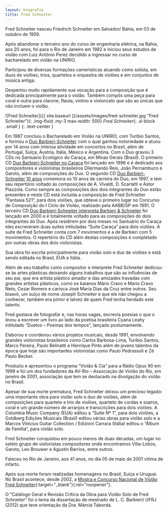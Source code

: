 ```yaml
---
layout: biografia
title: Fred Schneiter
---
```


Fred Schneiter nasceu Friedrich Schneiter em Salvador/ Bahia, em 03 de outubro de 1959.

Após abandonar o terceiro ano do curso de engenharia elétrica, na Bahia, aos 20 anos, foi para o Rio de Janeiro em 1982 e iniciou seus estudos de violão com Luiz Antônio Perez decidido a ingressar no curso de bacharelado em violão na UNIRIO.

Participou de diversas formações cameristicas atuando como solista, em duos de violões, trios, quartetos e orquestra de violões e em conjuntos de música antiga.

Despertou muito rapidamente sua vocação para a composição que é dedicada principalmente para o violão. Também compôs uma peça para coral e outra para clarone, flauta, violino e violoncelo que são as únicas que não incluem o violão.

![Fred Schneiter]({{ site.baseurl }}/assets/images/fred-schneiter.jpg "Fred Schneiter"){: .img-fluid .my-3 max-width: 500}
*Fred Schneiter*{: .d-block .small }
{: .text-center }

Em 1987 concluiu o Bacharelado em Violão na UNIRIO, com Turíbio Santos, e formou o [Duo Barbieri-Schneiter](/duo-barbieri-schneiter) com o qual ganhou notoriedade e atuou por 14 anos com intensa atividade em concertos no Brasil, além de Portugal, Suíça, Áustria, Itália, México e Argentina. Com o Duo gravou 3 CDs no Santuário Ecológico do Caraça, em Minas Gerais (Brasil). O primeiro CD [Duo Barbieri-Schneiter no Caraça](/album/duo-barbieri-schneiter-no-caraca) foi lançado em 1996 e é dedicado aos compositores e violonistas brasileiros Dilermando Reis, João Pernambuco e Garoto, além de composições do Duo. O segundo CD [Duo Barbieri-Schneiter 10 anos](/album/duo-barbieri-schneiter-10-anos) comemora os 10 anos de carreira do Duo, em 1997, e tem seu repertório voltado às composições de A. Vivaldi, D. Scarlatti e Astor Piazzola. Como sempre as composições dos dois integrantes do Duo estão presentes e neste CD está incluída a composição de Fred Schneiter “Fantasia 521”, para dois violões, que obteve o primeiro lugar no Concurso de Composição do I Ciclo de Violão, realizado pela AABB/SP em 1991. O terceiro CD [Duo Barbieri-Schneiter interpreta Barbieri &amp; Schneiter](/album/duo-barbieri-schneiter-interpreta-barbieri-schneiter) foi lançado em 2000 e é totalmente voltado para as composições do dois integrantes do Duo. Após residirem por dois meses no Santuário do Caraça eles escreveram duas suítes intituladas “Suíte Caraça” para dois violões. A suíte de Fred Schneiter conta com 7 movimentos e a de Barbieri com 5 movimentos. O repertório do CD além destas composições é completado por outras obras dos dois violonistas.

Sua obra foi escrita principalmente para violão solo e duo de violões e está sendo editada no Brasil, EUA e Itália.

Além de seu trabalho como compositor e interprete Fred Schneiter dedicou-se às artes plásticas deixando alguns trabalhos que são as influências de seu pai, que era artista plástico amador e das amizades travadas com grandes artistas plásticos, como os baianos Mário Cravo e Mario Cravo Neto, Cezar Romero e carioca José Maria Dias da Cruz entre outros. Seu bisavô, um suíço de nome Joseph Schneiter e que ele não chegou a conhecer, também era pintor e talvez de quem Fred tenha herdado este talento.

Fred gostava de fotografar e, nas horas vagas, escrevia poesias o que o levou a escrever um livro ao lado da poetisa brasileira Cyana Leahy intitulado “Duetos – Poemas dos tempos”, lançado postumamente.

Elaborou e coordenou vários projetos musicais, desde 1991, envolvendo grandes violonistas brasileiros como Carlos Barbosa-Lima, Turíbio Santos, Marco Pereira, Paulo Belinatti e Henrique Pinto além de jovens talentos da época que hoje são importantes violonistas como Paulo Pedrassoli e Zé Paulo Becker.

Produziu e apresentou o programa “Violão & Cia” para a Rádio Opus 90 em 1999 e foi um dos fundadores da AV-Rio – Associação de Violão do Rio, em janeiro de 2001, associação que tem se destacado na divulgação do violão no Brasil.

Apesar de sua morte prematura, Fred Schneiter deixou um precioso legado: uma importante obra para violão solo e duo de violões, além de composições para quarteto e trio de violões, quarteto de cordas e sopros, coral e um grande número de arranjos e transcrições para dois violões. A Columbia Music Company (EUA) editou a “Suíte Nº 1”, para dois violões, a Goldberg Edições Musicais (Brasil) editou várias obras para violão solo e a Marcos Vinícius Guitar Collection / Edizioni Carrara (Itália) editou o “Álbum de Família”, para violão solo.

Fred Schneiter conquistou em pouco menos de duas décadas, um lugar no seleto grupo de violonistas compositores onde encontramos Villa-Lobos, Garoto, Leo Brouwer e Agustín Barrios, entre outros.

Faleceu no Rio de Janeiro, aos 41 anos, no dia 05 de maio de 2001 vitima de infarto.

Após sua morte foram realizadas homenagens no Brasil, Suíça e Uruguai. No Brasil acontece, desde 2002, a [Mostra e Concurso Nacional de Violão Fred Schneiter](http://www.mostrafred.com){:target="_blank"}{:rel="noopener"}.

O “Catálogo Geral e Revisão Crítica da Obra para Violão Solo de Fred Schneiter” foi o tema da dissertação de mestrado de L. C. Barbieri/ UFRJ (2012) que teve orientação da Dra. Márcia Taborda.